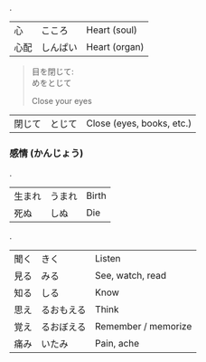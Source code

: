 



.

| | | |
| --- | --- | --- |
| 心 | こころ | Heart (soul) |
| 心配 | しんぱい | Heart (organ) | 



> 目を閉じて: \
> めをとじて 
> 
> Close your eyes 

| | | |
| --- | --- | --- |
| 閉じて | とじて | Close (eyes, books, etc.)

### 感情 (かんじょう)




.

| | | |
| --- | --- | --- |
| 生まれ | うまれ | Birth | 
| 死ぬ | しぬ | Die |

.

| | |   |
| --- | --- | --- |
| 聞く | きく | Listen |
| 見る | みる | See, watch, read |
| 知る | しる | Know | 
| 思え | るおもえる | Think |
| 覚え | るおぼえる | Remember / memorize | 
| 痛み | いたみ | Pain, ache | 




